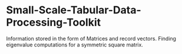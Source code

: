 # Small-Scale-Tabular-Data-Processing-Toolkit
Information stored in the form of Matrices and record vectors. 
Finding eigenvalue computations for a symmetric square matrix.
